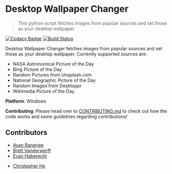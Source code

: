 # Desktop Wallpaper Changer
> This python script fetches images from popular sources and set those as your desktop wallpaper.

[![Codacy Badge](https://api.codacy.com/project/badge/Grade/54b27c2612ee4301924e701d1b081375)](https://app.codacy.com/app/ayan-b/Desktop-Wallpaper-Changer?utm_source=github.com&utm_medium=referral&utm_content=ayan-b/Desktop-Wallpaper-Changer&utm_campaign=Badge_Grade_Settings) [![Build Status](https://travis-ci.org/ayan-b/Desktop-Wallpaper-Changer.svg?branch=master)](https://travis-ci.org/ayan-b/Desktop-Wallpaper-Changer) 
<!--[![HitCount](http://hits.dwyl.io/ayan-b/Desktop-Wallpaper-Changer.svg)](http://hits.dwyl.io/ayan-b/Desktop-Wallpaper-Changer) -->

Desktop Wallpaper Changer fetches images from popular sources and set those as your desktop wallpaper. Currently supported sources are:
- NASA Astronomical Picture of the Day
- Bing Picture of the Day
- Random Pictures from Unsplash.com
- National Geographic Picture of the Day
- Random Images from Desktoppr
- Wikimedia Picture of the Day.

**Platform**:
Windows

**Contributing**:
Please head over to [CONTRIBUTING.md](/CONTRIBUTING.md) to check out how the code works and some guidelines regarding contributions!

## Contributors
* [Ayan Banerjee](https://github.com/ayan-b)
* [Brett Vanderwerff](https://github.com/brettvanderwerff)
* [Evan Haberecht](https://github.com/habereet)
- [Christopher He](https://github.com/hecris)
